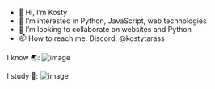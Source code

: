 - 👋 Hi, I’m Kosty
- 👀 I’m interested in Python, JavaScript, web technologies
- 💞️ I’m looking to collaborate on websites and Python
- 📫 How to reach me: Discord: @kostytarass

I know 🌏:
![image](https://github.com/Willyamdevon/Willyamdevon/assets/151402518/374305eb-c29a-45ac-a87e-1d4ccc181c1c)


I study 🏫:
![image](https://github.com/Willyamdevon/Willyamdevon/assets/151402518/5df57a0d-c125-4199-be07-87ca42a991c0)



<!---
Willyamdevon/Willyamdevon is a ✨ special ✨ repository because its `README.md` (this file) appears on your GitHub profile.
You can click the Preview link to take a look at your changes.
--->
